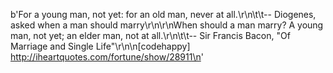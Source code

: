 b'For a young man, not yet: for an old man, never at all.\r\n\t\t-- Diogenes, asked when a man should marry\r\n\r\nWhen should a man marry?  A young man, not yet; an elder man, not at all.\r\n\t\t-- Sir Francis Bacon, &quot;Of Marriage and Single Life&quot;\r\n\n[codehappy] http://iheartquotes.com/fortune/show/28911\n'